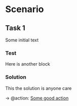 # Scenario
## Task 1
Some initial text
### Test
Here is another block
### Solution
This the solution is anyone care

-> @action: [Some good action](#solving-the-task)
